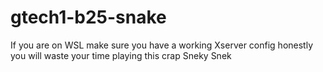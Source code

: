 # gtech1-b25-snake
If you are on WSL make sure you have a working Xserver config
honestly you will waste your time playing this crap
Sneky Snek